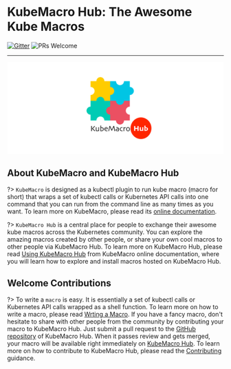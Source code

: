# KubeMacro Hub: The Awesome Kube Macros

[![Gitter](https://badges.gitter.im/morningspace/community.svg)](https://gitter.im/morningspace/community?utm_source=badge&utm_medium=badge&utm_campaign=pr-badge)
![PRs Welcome](https://img.shields.io/badge/PRs-welcome-brightgreen.svg)

---

![](asserts/kubemacro-hub.png)

## About KubeMacro and KubeMacro Hub

?> `KubeMacro` is designed as a kubectl plugin to run kube macro (macro for short) that wraps a set of kubectl calls or Kubernetes API calls into one command that you can run from the command line as many times as you want. To learn more on KubeMacro, please read its [online documentation](https://morningspace.github.io/kubemacro/docs/).

?> `KubeMacro Hub` is a central place for people to exchange their awesome kube macros across the Kubernetes community. You can explore the amazing macros created by other people, or share your own cool macros to other people via KubeMacro Hub. To learn more on KubeMacro Hub, please read [Using KubeMacro Hub](https://morningspace.github.io/kubemacro/docs/#/using-kubemacro-hub) from KubeMacro online documentation, where you will learn how to explore and install macros hosted on KubeMacro Hub.

## Welcome Contributions

?> To write a `macro` is easy. It is essentially a set of kubectl calls or Kubernetes API calls wrapped as a shell function. To learn more on how to write a macro, please read [Wrting a Macro](https://morningspace.github.io/kubemacro/docs/#/writing-a-macro.md). If you have a fancy macro, don't hesitate to share with other people from the community by contributing your macro to KubeMacro Hub. Just submit a pull request to the [GitHub repository](http://github.com/morningspace/kubemacro-hub) of KubeMacro Hub. When it passes review and gets merged, your macro will be available right immediately on [KubeMacro Hub](https://morningspace.github.io/kubemacro-hub/). To learn more on how to contribute to KubeMacro Hub, please read the [Contributing](https://morningspace.github.io/kubemacro/docs/#/contributing.md) guidance.
